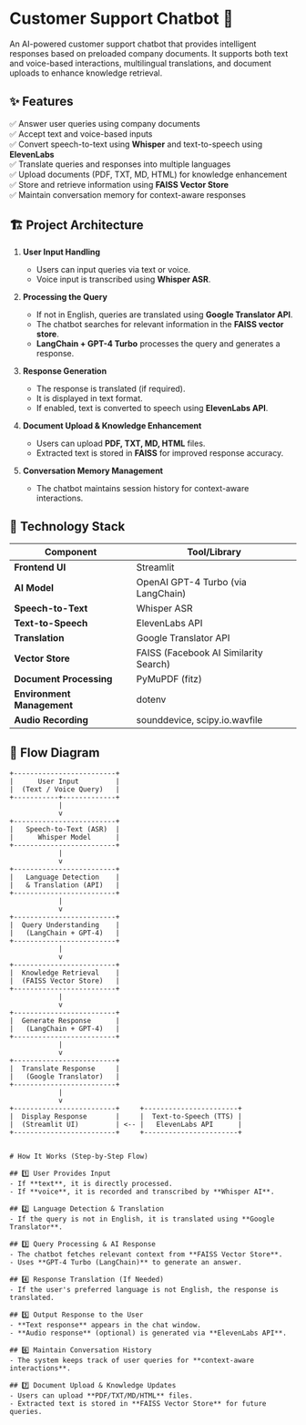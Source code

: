 # Customer Support Chatbot 🤖

An AI-powered customer support chatbot that provides intelligent responses based on preloaded company documents. It supports both text and voice-based interactions, multilingual translations, and document uploads to enhance knowledge retrieval.

## ✨ Features

✅ Answer user queries using company documents  
✅ Accept text and voice-based inputs  
✅ Convert speech-to-text using **Whisper** and text-to-speech using **ElevenLabs**  
✅ Translate queries and responses into multiple languages  
✅ Upload documents (PDF, TXT, MD, HTML) for knowledge enhancement  
✅ Store and retrieve information using **FAISS Vector Store**  
✅ Maintain conversation memory for context-aware responses  

## 🏗️ Project Architecture

1. **User Input Handling**  
   - Users can input queries via text or voice.  
   - Voice input is transcribed using **Whisper ASR**.  

2. **Processing the Query**  
   - If not in English, queries are translated using **Google Translator API**.  
   - The chatbot searches for relevant information in the **FAISS vector store**.  
   - **LangChain + GPT-4 Turbo** processes the query and generates a response.  

3. **Response Generation**  
   - The response is translated (if required).  
   - It is displayed in text format.  
   - If enabled, text is converted to speech using **ElevenLabs API**.  

4. **Document Upload & Knowledge Enhancement**  
   - Users can upload **PDF, TXT, MD, HTML** files.  
   - Extracted text is stored in **FAISS** for improved response accuracy.  

5. **Conversation Memory Management**  
   - The chatbot maintains session history for context-aware interactions.  

## 🔧 Technology Stack

| Component             | Tool/Library |
|----------------------|----------------|
| **Frontend UI** | Streamlit |
| **AI Model** | OpenAI GPT-4 Turbo (via LangChain) |
| **Speech-to-Text** | Whisper ASR |
| **Text-to-Speech** | ElevenLabs API |
| **Translation** | Google Translator API |
| **Vector Store** | FAISS (Facebook AI Similarity Search) |
| **Document Processing** | PyMuPDF (fitz) |
| **Environment Management** | dotenv |
| **Audio Recording** | sounddevice, scipy.io.wavfile |

## 🔄 Flow Diagram

```plaintext
+-------------------------+
|      User Input         |
|  (Text / Voice Query)   |
+-----------+-------------+
            |
            v
+-------------------------+
|   Speech-to-Text (ASR)  |
|      Whisper Model      |
+-------------------------+
            |
            v
+-------------------------+
|   Language Detection    |
|   & Translation (API)   |
+-------------------------+
            |
            v
+-------------------------+
|  Query Understanding    |
|   (LangChain + GPT-4)   |
+-------------------------+
            |
            v
+-------------------------+
|  Knowledge Retrieval    |
|  (FAISS Vector Store)   |
+-------------------------+
            |
            v
+-------------------------+
|  Generate Response      |
|   (LangChain + GPT-4)   |
+-------------------------+
            |
            v
+-------------------------+
|  Translate Response     |
|   (Google Translator)   |
+-------------------------+
            |
            v
+-------------------------+     +-----------------------+
|  Display Response       |     |  Text-to-Speech (TTS) |
|  (Streamlit UI)         | <-- |   ElevenLabs API      |
+-------------------------+     +-----------------------+


# How It Works (Step-by-Step Flow)

## 1️⃣ User Provides Input
- If **text**, it is directly processed.  
- If **voice**, it is recorded and transcribed by **Whisper AI**.  

## 2️⃣ Language Detection & Translation
- If the query is not in English, it is translated using **Google Translator**.  

## 3️⃣ Query Processing & AI Response
- The chatbot fetches relevant context from **FAISS Vector Store**.  
- Uses **GPT-4 Turbo (LangChain)** to generate an answer.  

## 4️⃣ Response Translation (If Needed)
- If the user's preferred language is not English, the response is translated.  

## 5️⃣ Output Response to the User
- **Text response** appears in the chat window.  
- **Audio response** (optional) is generated via **ElevenLabs API**.  

## 6️⃣ Maintain Conversation History
- The system keeps track of user queries for **context-aware interactions**.  

## 7️⃣ Document Upload & Knowledge Updates
- Users can upload **PDF/TXT/MD/HTML** files.  
- Extracted text is stored in **FAISS Vector Store** for future queries.  


